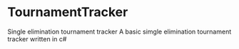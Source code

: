 # TournamentTracker
Single elimination tournament tracker
A basic simgle elimination tournament tracker written in c#
